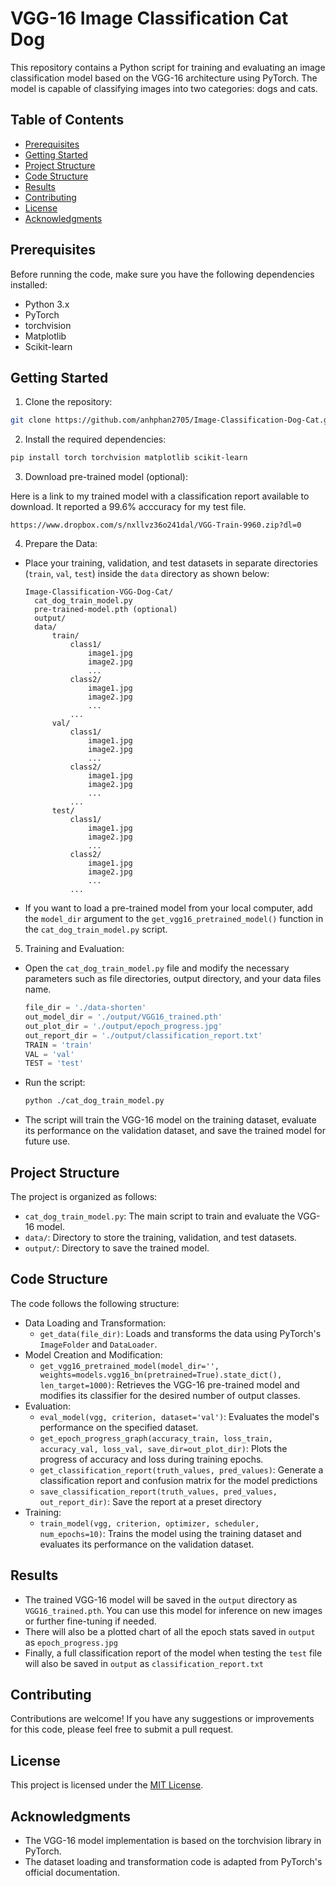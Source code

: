 # VGG-16 Image Classification Cat Dog

This repository contains a Python script for training and evaluating an image classification model based on the VGG-16 architecture using PyTorch. The model is capable of classifying images into two categories: dogs and cats.

## Table of Contents

- [Prerequisites](#prerequisites)
- [Getting Started](#getting-started)
- [Project Structure](#project-structure)
- [Code Structure](#code-structure)
- [Results](#results)
- [Contributing](#contributing)
- [License](#license)
- [Acknowledgments](#acknowledgments)

## Prerequisites

Before running the code, make sure you have the following dependencies installed:

- Python 3.x
- PyTorch
- torchvision
- Matplotlib
- Scikit-learn

## Getting Started

1. Clone the repository:

  ```bash
  git clone https://github.com/anhphan2705/Image-Classification-Dog-Cat.git
  ```

2. Install the required dependencies:

  ```bash
  pip install torch torchvision matplotlib scikit-learn
  ```

3. Download pre-trained model (optional):

Here is a link to my trained model with a classification report available to download. It reported a 99.6% acccuracy for my test file.

  ```link
  https://www.dropbox.com/s/nxllvz36o241dal/VGG-Train-9960.zip?dl=0
  ```

4. Prepare the Data:

- Place your training, validation, and test datasets in separate directories (`train`, `val`, `test`) inside the `data` directory as shown below:

  ```
  Image-Classification-VGG-Dog-Cat/
    cat_dog_train_model.py
    pre-trained-model.pth (optional)
    output/
    data/
        train/
            class1/
                image1.jpg
                image2.jpg
                ...
            class2/
                image1.jpg
                image2.jpg
                ...
            ...
        val/
            class1/
                image1.jpg
                image2.jpg
                ...
            class2/
                image1.jpg
                image2.jpg
                ...
            ...
        test/
            class1/
                image1.jpg
                image2.jpg
                ...
            class2/
                image1.jpg
                image2.jpg
                ...
            ...
  ```

- If you want to load a pre-trained model from your local computer, add the `model_dir` argument to the `get_vgg16_pretrained_model()` function in the `cat_dog_train_model.py` script.

5. Training and Evaluation:

- Open the `cat_dog_train_model.py` file and modify the necessary parameters such as file directories, output directory, and your data files name.

  ```python
  file_dir = './data-shorten'
  out_model_dir = './output/VGG16_trained.pth'
  out_plot_dir = './output/epoch_progress.jpg'
  out_report_dir = './output/classification_report.txt'
  TRAIN = 'train' 
  VAL = 'val'
  TEST = 'test'
  ```
- Run the script:

  ```bash
  python ./cat_dog_train_model.py
  ```

- The script will train the VGG-16 model on the training dataset, evaluate its performance on the validation dataset, and save the trained model for future use.

## Project Structure

The project is organized as follows:

- `cat_dog_train_model.py`: The main script to train and evaluate the VGG-16 model.
- `data/`: Directory to store the training, validation, and test datasets.
- `output/`: Directory to save the trained model.

## Code Structure

The code follows the following structure:

- Data Loading and Transformation:
  - `get_data(file_dir)`: Loads and transforms the data using PyTorch's `ImageFolder` and `DataLoader`.
- Model Creation and Modification:
  - `get_vgg16_pretrained_model(model_dir='', weights=models.vgg16_bn(pretrained=True).state_dict(), len_target=1000)`: Retrieves the VGG-16 pre-trained model and modifies its classifier for the desired number of output classes.
- Evaluation:
  - `eval_model(vgg, criterion, dataset='val')`: Evaluates the model's performance on the specified dataset.
  - `get_epoch_progress_graph(accuracy_train, loss_train, accuracy_val, loss_val, save_dir=out_plot_dir)`: Plots the progress of accuracy and loss during training epochs.
  - `get_classification_report(truth_values, pred_values)`: Generate a classification report and confusion matrix for the model predictions
  - `save_classification_report(truth_values, pred_values, out_report_dir)`: Save the report at a preset directory
- Training:
  - `train_model(vgg, criterion, optimizer, scheduler, num_epochs=10)`: Trains the model using the training dataset and evaluates its performance on the validation dataset.

## Results

- The trained VGG-16 model will be saved in the `output` directory as `VGG16_trained.pth`. You can use this model for inference on new images or further fine-tuning if needed.
- There will also be a plotted chart of all the epoch stats saved in `output` as `epoch_progress.jpg`
- Finally, a full classification report of the model when testing the `test` file will also be saved in `output` as `classification_report.txt`

## Contributing

Contributions are welcome! If you have any suggestions or improvements for this code, please feel free to submit a pull request.

## License

This project is licensed under the [MIT License](LICENSE).

## Acknowledgments

- The VGG-16 model implementation is based on the torchvision library in PyTorch.
- The dataset loading and transformation code is adapted from PyTorch's official documentation.